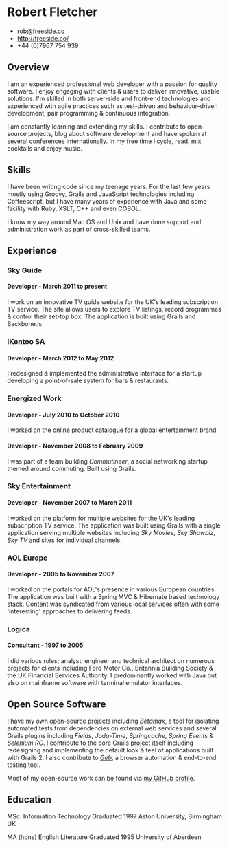 # Robert Fletcher

 * <rob@freeside.co>
 * <http://freeside.co/>
 * +44 (0)7967 754 939

## Overview

I am an experienced professional web developer with a passion for quality software. I enjoy engaging with clients & users to deliver innovative, usable solutions. I'm skilled in both server-side and front-end technologies and experienced with agile practices such as test-driven and behaviour-driven development, pair programming & continuous integration.

I am constantly learning and extending my skills. I contribute to open-source projects, blog about software development and have spoken at several conferences internationally. In my free time I cycle, read, mix cocktails and enjoy music.

## Skills

I have been writing code since my teenage years. For the last few years mostly using Groovy, Grails and JavaScript technologies including Coffeescript, but I have many years of experience with Java and some facility with Ruby, XSLT, C++ and even COBOL.

I know my way around Mac OS and Unix and have done support and administration work as part of cross-skilled teams.

## Experience

### Sky Guide
#### Developer - March 2011 to present

I work on an innovative TV guide website for the UK's leading subscription TV service. The site allows users to explore TV listings, record programmes & control their set-top box. The application is built using Grails and Backbone.js.

### iKentoo SA
#### Developer - March 2012 to May 2012

I redesigned & implemented the administrative interface for a startup developing a point-of-sale system for bars & restaurants.

### Energized Work
#### Developer - July 2010 to October 2010

I worked on the online product catalogue for a global entertainment brand.

#### Developer - November 2008 to February 2009

I was part of a team building _Commutineer_, a social networking startup themed around commuting. Built using Grails.

### Sky Entertainment
#### Developer - November 2007 to March 2011

I worked on the platform for multiple websites for the UK's leading subscription TV service. The application was built using Grails with a single application serving multiple websites including _Sky Movies_, _Sky Showbiz_, _Sky TV_ and sites for individual channels.

### AOL Europe
#### Developer - 2005 to November 2007

I worked on the portals for AOL's presence in various European countries. The application was built with a Spring MVC & Hibernate based technology stack. Content was syndicated from various local services often with some 'interesting' approaches to delivering feeds.

### Logica
#### Consultant - 1997 to 2005

I did various roles; analyst, engineer and technical architect on numerous projects for clients including Ford Motor Co., Britannia Building Society & the UK Financial Services Authority. I predominantly worked with Java but also on mainframe software with terminal emulator interfaces.

## Open Source Software

I have my own open-source projects including _[Betamax](http://freeside.co/betamax)_, a tool for isolating automated tests from dependencies on external web services and several Grails plugins including _Fields_, _Joda-Time_, _Springcache_, _Spring Events_ & _Selenium RC_. I contribute to the core Grails project itself including redesigning and implementing the default look & feel of applications built with Grails 2. I also contribute to _[Geb](http://gebish.org/)_, a browser automation & end-to-end testing tool.

Most of my open-source work can be found via [my GitHub profile](https://github.com/robfletcher).

## Education

MSc. Information Technology
Graduated 1997
Aston University, Birmingham UK

MA (hons) English Literature
Graduated 1995
University of Aberdeen
